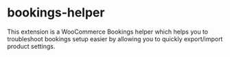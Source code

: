 # bookings-helper
This extension is a WooCommerce Bookings helper which helps you to troubleshoot bookings setup easier by allowing you to quickly export/import product settings.
